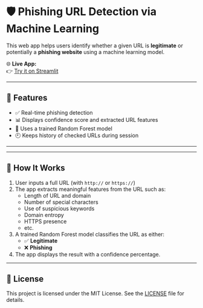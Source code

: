 # 🛡️ Phishing URL Detection via Machine Learning

This web app helps users identify whether a given URL is **legitimate** or potentially a **phishing website** using a machine learning model.

🌐 **Live App:**  
👉 [Try it on Streamlit](https://phishing-detection-via-ml.streamlit.app/)

---

## 🚀 Features

- ✅ Real-time phishing detection
- 📊 Displays confidence score and extracted URL features
- 🧠 Uses a trained Random Forest model
- 🕘 Keeps history of checked URLs during session

---

---

## 🧪 How It Works

1. User inputs a full URL (with `http://` or `https://`)
2. The app extracts meaningful features from the URL such as:
   - Length of URL and domain
   - Number of special characters
   - Use of suspicious keywords
   - Domain entropy
   - HTTPS presence
   - etc.
3. A trained Random Forest model classifies the URL as either:
   - ✅ **Legitimate**
   - ❌ **Phishing**
4. The app displays the result with a confidence percentage.

---
## 📄 License
This project is licensed under the MIT License.
See the [LICENSE](LICENSE) file for details.

